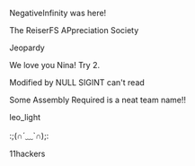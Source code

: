 NegativeInfinity was here!

The ReiserFS APpreciation Society

Jeopardy

We love you Nina!  Try 2.

Modified by NULL
SIGINT can't read

Some Assembly Required is a neat team name!!

leo_light

:;(∩´﹏`∩);:

11hackers

